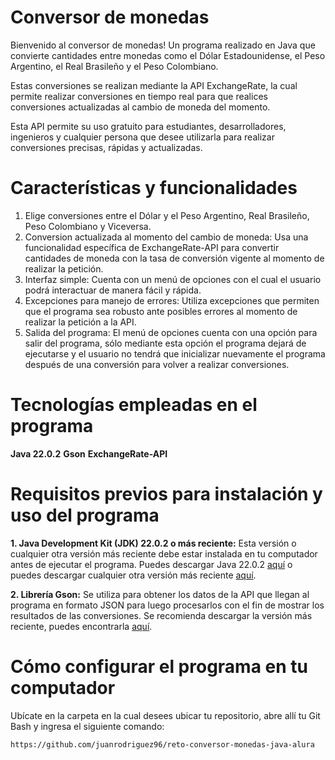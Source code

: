 # Conversor de monedas

Bienvenido al conversor de monedas! Un programa realizado en Java que convierte cantidades entre monedas como el Dólar Estadounidense, el Peso Argentino, el Real Brasileño y el Peso Colombiano.

Estas conversiones se realizan mediante la API ExchangeRate, la cual permite realizar conversiones en tiempo real para que realices conversiones actualizadas al cambio de moneda del momento.

Esta API permite su uso gratuito para estudiantes, desarrolladores, ingenieros y cualquier persona que desee utilizarla para realizar conversiones precisas, rápidas y actualizadas.

# Características y funcionalidades

1. Elige conversiones entre el Dólar y el Peso Argentino, Real Brasileño, Peso Colombiano y Viceversa.
2. Conversion actualizada al momento del cambio de moneda: Usa una funcionalidad específica de ExchangeRate-API para convertir cantidades de moneda con la tasa de conversión vigente al momento de realizar la petición.
3. Interfaz simple: Cuenta con un menú de opciones con el cual el usuario podrá interactuar de manera fácil y rápida.
4. Excepciones para manejo de errores: Utiliza excepciones que permiten que el programa sea robusto ante posibles errores al momento de realizar la petición a la API.
5. Salida del programa: El menú de opciones cuenta con una opción para salir del programa, sólo mediante esta opción el programa dejará de ejecutarse y el usuario no tendrá que inicializar nuevamente el programa después de una conversión para volver a realizar conversiones.

# Tecnologías empleadas en el programa

**Java 22.0.2**
**Gson**
**ExchangeRate-API**

# Requisitos previos para instalación y uso del programa

**1. Java Development Kit (JDK) 22.0.2 o más reciente:** Esta versión o cualquier otra versión más reciente debe estar instalada en tu computador antes de ejecutar el programa. Puedes descargar Java 22.0.2 [aquí](https://www.oracle.com/java/technologies/javase/jdk22-archive-downloads.html) o puedes descargar cualquier otra versión más reciente [aquí](https://www.oracle.com/co/java/technologies/downloads/archive/).

**2. Librería Gson:** Se utiliza para obtener los datos de la API que llegan al programa en formato JSON para luego procesarlos con el fin de mostrar los resultados de las conversiones. Se recomienda descargar la versión más reciente, puedes encontrarla [aquí](https://mvnrepository.com/artifact/com.google.code.gson/gson).

# Cómo configurar el programa en tu computador

Ubícate en la carpeta en la cual desees ubicar tu repositorio, abre allí tu Git Bash y ingresa el siguiente comando:

```
https://github.com/juanrodriguez96/reto-conversor-monedas-java-alura
```